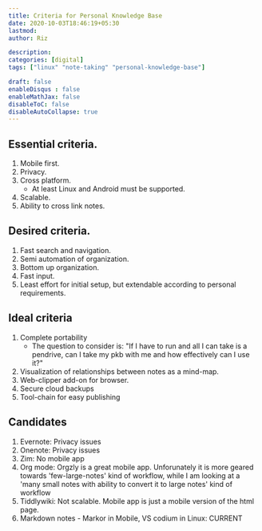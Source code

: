 ```yaml
---
title: Criteria for Personal Knowledge Base
date: 2020-10-03T18:46:19+05:30
lastmod: 
author: Riz

description: 
categories: [digital]
tags: ["linux" "note-taking" "personal-knowledge-base"]

draft: false
enableDisqus : false
enableMathJax: false
disableToC: false
disableAutoCollapse: true
---
```


## Essential criteria.
1. Mobile first.
2. Privacy.
3. Cross platform.
    -  At least Linux and Android must be supported.
4. Scalable.
5. Ability to cross link notes.
   
## Desired criteria.

1. Fast search and navigation.
1. Semi automation of organization.
2. Bottom up organization.
3. Fast input.
4. Least effort for initial setup, but extendable according to personal requirements.
   
## Ideal criteria
1. Complete portability
    - The question to consider is: "If I have to run and all I can take is a pendrive, can I take my pkb with me and how effectively can I use it?"
1. Visualization of relationships between notes as a mind-map.
1. Web-clipper add-on for browser.
1. Secure cloud backups
1. Tool-chain for easy publishing

## Candidates
1. Evernote: Privacy issues
1. Onenote: Privacy issues
1. Zim: No mobile app
1. Org mode: Orgzly is a great mobile app. Unforunately it is more geared towards 'few-large-notes' kind of workflow, while I am looking at a 'many small notes with ability to convert it to large notes' kind of workflow
1. Tiddlywiki: Not scalable. Mobile app is just a mobile version of the html page.
1. Markdown notes - Markor in Mobile, VS codium in Linux: CURRENT
